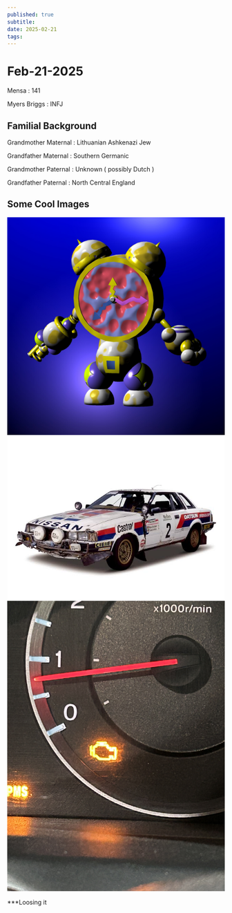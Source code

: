 ```yaml
---
published: true
subtitle: 
date: 2025-02-21
tags: 
---
```


# Feb-21-2025

Mensa : 141

Myers Briggs : INFJ

**Familial Background**
-------------------------------------------------------
Grandmother Maternal : Lithuanian Ashkenazi Jew

Grandfather Maternal : Southern Germanic

Grandmother Paternal : Unknown ( possibly Dutch )

Grandfather Paternal : North Central England

**Some Cool Images**
-------------------------------------------------------

![Image](/images/IMG_4172.JPG)
![Image2](/images/IMG_4190.JPG)
![Image3](/images/IMG_6394.jpeg)

***Loosing it
